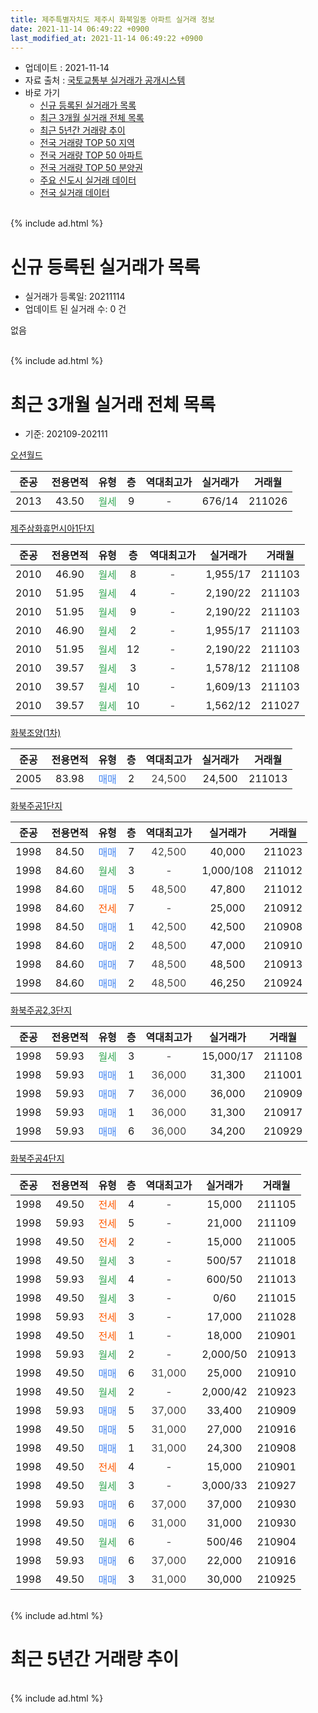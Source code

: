 ```yaml
---
title: 제주특별자치도 제주시 화북일동 아파트 실거래 정보
date: 2021-11-14 06:49:22 +0900
last_modified_at: 2021-11-14 06:49:22 +0900
---
```


* 업데이트 : 2021-11-14
* 자료 출처 : [국토교통부 실거래가 공개시스템](http://rt.molit.go.kr)
* 바로 가기
    * [신규 등록된 실거래가 목록](#신규-등록된-실거래가-목록)
    * [최근 3개월 실거래 전체 목록](#최근-3개월-실거래-전체-목록)
    * [최근 5년간 거래량 추이](#최근-5년간-거래량-추이)
    * [전국 거래량 TOP 50 지역](https://inasie.github.io/apt-trade-info/최근-3개월-전국에서-가장-거래가-많이-발생한-지역)
    * [전국 거래량 TOP 50 아파트](https://inasie.github.io/apt-trade-info/최근-3개월-전국에서-가장-거래가-많이-발생한-아파트)
    * [전국 거래량 TOP 50 분양권](https://inasie.github.io/apt-trade-info/최근-3개월-전국에서-가장-거래가-많이-발생한-분양권)
    * [주요 신도시 실거래 데이터](https://inasie.github.io/apt-trade-info/주요-신도시)
    * [전국 실거래 데이터](https://inasie.github.io/apt-trade-info/전국)
<br>
{% include ad.html %}
<br>

# 신규 등록된 실거래가 목록
* 실거래가 등록일: 20211114
* 업데이트 된 실거래 수: 0 건

없음

<br>
{% include ad.html %}
<br>

# 최근 3개월 실거래 전체 목록
* 기준: 202109-202111


[오션월드](https://search.naver.com/search.naver?query=%EC%A0%9C%EC%A3%BC%ED%8A%B9%EB%B3%84%EC%9E%90%EC%B9%98%EB%8F%84+%EC%A0%9C%EC%A3%BC%EC%8B%9C+%ED%99%94%EB%B6%81%EC%9D%BC%EB%8F%99+%EC%98%A4%EC%85%98%EC%9B%94%EB%93%9C)

|준공|전용면적|유형|층|역대최고가|실거래가|거래월|
|:---:|:---:|:---:|:---:|:---:|:---:|:---:|
|2013|43.50|<span style="color:#34a853">월세</span>|9|<span style="color:#444444">-</span>|676/14|211026|

[제주삼화휴먼시아1단지](https://search.naver.com/search.naver?query=%EC%A0%9C%EC%A3%BC%ED%8A%B9%EB%B3%84%EC%9E%90%EC%B9%98%EB%8F%84+%EC%A0%9C%EC%A3%BC%EC%8B%9C+%ED%99%94%EB%B6%81%EC%9D%BC%EB%8F%99+%EC%A0%9C%EC%A3%BC%EC%82%BC%ED%99%94%ED%9C%B4%EB%A8%BC%EC%8B%9C%EC%95%841%EB%8B%A8%EC%A7%80)

|준공|전용면적|유형|층|역대최고가|실거래가|거래월|
|:---:|:---:|:---:|:---:|:---:|:---:|:---:|
|2010|46.90|<span style="color:#34a853">월세</span>|8|<span style="color:#444444">-</span>|1,955/17|211103|
|2010|51.95|<span style="color:#34a853">월세</span>|4|<span style="color:#444444">-</span>|2,190/22|211103|
|2010|51.95|<span style="color:#34a853">월세</span>|9|<span style="color:#444444">-</span>|2,190/22|211103|
|2010|46.90|<span style="color:#34a853">월세</span>|2|<span style="color:#444444">-</span>|1,955/17|211103|
|2010|51.95|<span style="color:#34a853">월세</span>|12|<span style="color:#444444">-</span>|2,190/22|211103|
|2010|39.57|<span style="color:#34a853">월세</span>|3|<span style="color:#444444">-</span>|1,578/12|211108|
|2010|39.57|<span style="color:#34a853">월세</span>|10|<span style="color:#444444">-</span>|1,609/13|211103|
|2010|39.57|<span style="color:#34a853">월세</span>|10|<span style="color:#444444">-</span>|1,562/12|211027|

[화북조양(1차)](https://search.naver.com/search.naver?query=%EC%A0%9C%EC%A3%BC%ED%8A%B9%EB%B3%84%EC%9E%90%EC%B9%98%EB%8F%84+%EC%A0%9C%EC%A3%BC%EC%8B%9C+%ED%99%94%EB%B6%81%EC%9D%BC%EB%8F%99+%ED%99%94%EB%B6%81%EC%A1%B0%EC%96%91%281%EC%B0%A8%29)

|준공|전용면적|유형|층|역대최고가|실거래가|거래월|
|:---:|:---:|:---:|:---:|:---:|:---:|:---:|
|2005|83.98|<span style="color:#4285f3">매매</span>|2|<span style="color:#444444">24,500</span>|24,500|211013|

[화북주공1단지](https://search.naver.com/search.naver?query=%EC%A0%9C%EC%A3%BC%ED%8A%B9%EB%B3%84%EC%9E%90%EC%B9%98%EB%8F%84+%EC%A0%9C%EC%A3%BC%EC%8B%9C+%ED%99%94%EB%B6%81%EC%9D%BC%EB%8F%99+%ED%99%94%EB%B6%81%EC%A3%BC%EA%B3%B51%EB%8B%A8%EC%A7%80)

|준공|전용면적|유형|층|역대최고가|실거래가|거래월|
|:---:|:---:|:---:|:---:|:---:|:---:|:---:|
|1998|84.50|<span style="color:#4285f3">매매</span>|7|<span style="color:#444444">42,500</span>|40,000|211023|
|1998|84.60|<span style="color:#34a853">월세</span>|3|<span style="color:#444444">-</span>|1,000/108|211012|
|1998|84.60|<span style="color:#4285f3">매매</span>|5|<span style="color:#444444">48,500</span>|47,800|211012|
|1998|84.60|<span style="color:#ff5a00">전세</span>|7|<span style="color:#444444">-</span>|25,000|210912|
|1998|84.50|<span style="color:#4285f3">매매</span>|1|<span style="color:#444444">42,500</span>|42,500|210908|
|1998|84.60|<span style="color:#4285f3">매매</span>|2|<span style="color:#444444">48,500</span>|47,000|210910|
|1998|84.60|<span style="color:#4285f3">매매</span>|7|<span style="color:#444444">48,500</span>|48,500|210913|
|1998|84.60|<span style="color:#4285f3">매매</span>|2|<span style="color:#444444">48,500</span>|46,250|210924|

[화북주공2,3단지](https://search.naver.com/search.naver?query=%EC%A0%9C%EC%A3%BC%ED%8A%B9%EB%B3%84%EC%9E%90%EC%B9%98%EB%8F%84+%EC%A0%9C%EC%A3%BC%EC%8B%9C+%ED%99%94%EB%B6%81%EC%9D%BC%EB%8F%99+%ED%99%94%EB%B6%81%EC%A3%BC%EA%B3%B52%2C3%EB%8B%A8%EC%A7%80)

|준공|전용면적|유형|층|역대최고가|실거래가|거래월|
|:---:|:---:|:---:|:---:|:---:|:---:|:---:|
|1998|59.93|<span style="color:#34a853">월세</span>|3|<span style="color:#444444">-</span>|15,000/17|211108|
|1998|59.93|<span style="color:#4285f3">매매</span>|1|<span style="color:#444444">36,000</span>|31,300|211001|
|1998|59.93|<span style="color:#4285f3">매매</span>|7|<span style="color:#444444">36,000</span>|36,000|210909|
|1998|59.93|<span style="color:#4285f3">매매</span>|1|<span style="color:#444444">36,000</span>|31,300|210917|
|1998|59.93|<span style="color:#4285f3">매매</span>|6|<span style="color:#444444">36,000</span>|34,200|210929|

[화북주공4단지](https://search.naver.com/search.naver?query=%EC%A0%9C%EC%A3%BC%ED%8A%B9%EB%B3%84%EC%9E%90%EC%B9%98%EB%8F%84+%EC%A0%9C%EC%A3%BC%EC%8B%9C+%ED%99%94%EB%B6%81%EC%9D%BC%EB%8F%99+%ED%99%94%EB%B6%81%EC%A3%BC%EA%B3%B54%EB%8B%A8%EC%A7%80)

|준공|전용면적|유형|층|역대최고가|실거래가|거래월|
|:---:|:---:|:---:|:---:|:---:|:---:|:---:|
|1998|49.50|<span style="color:#ff5a00">전세</span>|4|<span style="color:#444444">-</span>|15,000|211105|
|1998|59.93|<span style="color:#ff5a00">전세</span>|5|<span style="color:#444444">-</span>|21,000|211109|
|1998|49.50|<span style="color:#ff5a00">전세</span>|2|<span style="color:#444444">-</span>|15,000|211005|
|1998|49.50|<span style="color:#34a853">월세</span>|3|<span style="color:#444444">-</span>|500/57|211018|
|1998|59.93|<span style="color:#34a853">월세</span>|4|<span style="color:#444444">-</span>|600/50|211013|
|1998|49.50|<span style="color:#34a853">월세</span>|3|<span style="color:#444444">-</span>|0/60|211015|
|1998|59.93|<span style="color:#ff5a00">전세</span>|3|<span style="color:#444444">-</span>|17,000|211028|
|1998|49.50|<span style="color:#ff5a00">전세</span>|1|<span style="color:#444444">-</span>|18,000|210901|
|1998|59.93|<span style="color:#34a853">월세</span>|2|<span style="color:#444444">-</span>|2,000/50|210913|
|1998|49.50|<span style="color:#4285f3">매매</span>|6|<span style="color:#444444">31,000</span>|25,000|210910|
|1998|49.50|<span style="color:#34a853">월세</span>|2|<span style="color:#444444">-</span>|2,000/42|210923|
|1998|59.93|<span style="color:#4285f3">매매</span>|5|<span style="color:#444444">37,000</span>|33,400|210909|
|1998|49.50|<span style="color:#4285f3">매매</span>|5|<span style="color:#444444">31,000</span>|27,000|210916|
|1998|49.50|<span style="color:#4285f3">매매</span>|1|<span style="color:#444444">31,000</span>|24,300|210908|
|1998|49.50|<span style="color:#ff5a00">전세</span>|4|<span style="color:#444444">-</span>|15,000|210901|
|1998|49.50|<span style="color:#34a853">월세</span>|3|<span style="color:#444444">-</span>|3,000/33|210927|
|1998|59.93|<span style="color:#4285f3">매매</span>|6|<span style="color:#444444">37,000</span>|37,000|210930|
|1998|49.50|<span style="color:#4285f3">매매</span>|6|<span style="color:#444444">31,000</span>|31,000|210930|
|1998|49.50|<span style="color:#34a853">월세</span>|6|<span style="color:#444444">-</span>|500/46|210904|
|1998|59.93|<span style="color:#4285f3">매매</span>|6|<span style="color:#444444">37,000</span>|22,000|210916|
|1998|49.50|<span style="color:#4285f3">매매</span>|3|<span style="color:#444444">31,000</span>|30,000|210925|


<br>
{% include ad.html %}
<br>

# 최근 5년간 거래량 추이


<div style="width:100%;">
    <canvas id="deal_progress" height="200"></canvas>
</div>

<script>
new Chart(document.getElementById("deal_progress"), {
    type: 'line',
    data: {
        labels: ['201611','201612','201701','201702','201703','201704','201705','201706','201707','201708','201709','201710','201711','201712','201801','201802','201803','201804','201805','201806','201807','201808','201809','201810','201811','201812','201901','201902','201903','201904','201905','201906','201907','201908','201909','201910','201911','201912','202001','202002','202003','202004','202005','202006','202007','202008','202009','202010','202011','202012','202101','202102','202103','202104','202105','202106','202107','202108','202109','202110','202111'],
        datasets: [{
            label: '매매',
            pointRadius: 1,
            data: [12, 11, 8, 8, 6, 4, 2, 7, 6, 4, 7, 11, 5, 13, 5, 5, 13, 10, 5, 6, 7, 5, 9, 14, 18, 11, 11, 4, 4, 8, 5, 3, 7, 6, 4, 7, 13, 7, 8, 12, 7, 6, 6, 5, 9, 7, 4, 5, 17, 14, 9, 13, 3, 16, 12, 11, 9, 5, 15, 4, 0],
            borderColor: "rgba(255, 201, 14, 1)",
            backgroundColor: "rgba(255, 201, 14, 0.5)",
            fill: false,
            lineTension: 0
        },{
            label: '전월세',
            pointRadius: 1,
            data: [5, 14, 17, 54, 10, 9, 10, 10, 7, 14, 6, 14, 8, 17, 25, 27, 12, 12, 9, 14, 14, 9, 7, 16, 4, 13, 8, 57, 9, 13, 8, 6, 5, 10, 7, 13, 19, 11, 14, 30, 21, 16, 5, 9, 8, 5, 3, 7, 10, 4, 5, 26, 12, 14, 13, 9, 5, 5, 7, 8, 10],
            borderColor: "rgba(0, 141, 185, 1)",
            backgroundColor: "rgba(0, 141, 185, 0.5)",
            fill: false,
            lineTension: 0
        }
        ]
    },
    options: {
        responsive: true,
        title: {
            display: false
        },
        tooltips: {
            mode: 'index',
            intersect: false
        },
        hover: {
            mode: 'nearest',
            intersect: true
        },
        scales: {
            xAxes: [{
                display: true,
                scaleLabel: {
                    display: true,
                    labelString: '년/월'
                }
            }],
            yAxes: [{
                display: true,
                ticks: {
                    suggestedMin: 0,
                },
                scaleLabel: {
                    display: true,
                    labelString: '실거래 수'
                }
            }]
        }
    }
});

</script>


<br>
{% include ad.html %}
<br>


